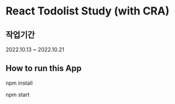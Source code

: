 # React Todolist Study (with CRA)

## 작업기간

2022.10.13 ~ 2022.10.21

## How to run this App

npm install

npm start
